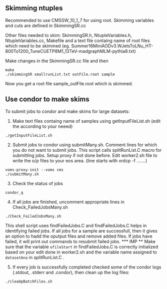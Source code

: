 ## Skimming ntuples

Recommended to use CMSSW_10_1_7 for using root.
Skimming variables and cuts are defined in SkimmingSR.cc

Other files needed to skim: SkimmingSR.h, NtupleVariables.h, NtupleVariables.cc, Makefile and a text file containg name of root files which need to be skimmed (eg. Summer16MiniAODv3.WJetsToLNu_HT-800To1200_TuneCUETP8M1_13TeV-madgraphMLM-pythia8.txt)

Make changes in the SkimmingSR.cc file and then

```
make
./skimmingSR smallrunList.txt outFile.root sample
```
Now you get a root file sample_outFile.root which is skimmed.

## Use condor to make skims
To submit jobs to condor and make skims for large datasets:

1. Make text files containg name of samples using getInputFileList.sh (edit the according to your neeed)
```
./getInputFileList.sh
```

2. Submit jobs to condor using submitMany.sh. Comment lines for which you do not want to submit jobs. This script calls splitRunList.C macro for submitting jobs. Setup proxy if not done before. 
Edit worker2.sh file to write the o/p files to your eos area. (line starts with xrdcp -f .......)
```
voms-proxy-init --voms cms
./submitMany.sh
```

3. Check the status of jobs
```
condor_q
```

4. If all jobs are finished, uncomment appropriate lines in Check_FailedJobsMany.sh
```
./Check_FailedJobsMany.sh
```
This shell script uses findFailedJobs.C and findFailedJobs.C helps in identifying failed jobs. If all jobs for a sample are successfull, then it gives an option to hadd the oputput files and remove added files. If jobs have failed, it will print out commands to resubmit failed jobs. *** IMP ** Make sure that the variable `ofileStart` in findFailedJobs.C is correctly initialized based on your edit done in worker2.sh and the variable name assigned to `datasetAna` in splitRunList.C .

5. If every job is successfully completed checked some of the condor logs (.stdout, .stderr and .condor), then clean up the log files:
```
./cleaUpBatchFiles.sh 

```